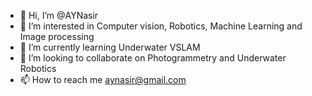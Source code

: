 - 👋 Hi, I’m @AYNasir
- 👀 I’m interested in Computer vision, Robotics, Machine Learning and Image processing
- 🌱 I’m currently learning Underwater VSLAM
- 💞️ I’m looking to collaborate on Photogrammetry and Underwater Robotics
- 📫 How to reach me aynasir@gmail.com

<!---
AYNasir/AYNasir is a ✨ special ✨ repository because its `README.md` (this file) appears on your GitHub profile.
You can click the Preview link to take a look at your changes.
--->
